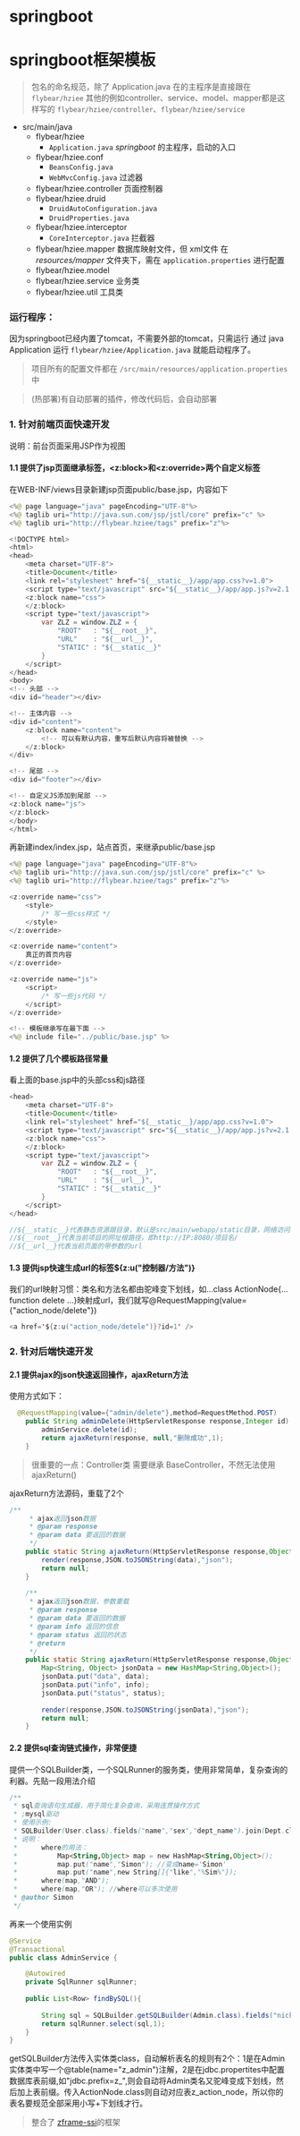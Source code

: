 springboot
===============

# springboot框架模板

> 包名的命名规范，除了 Application.java 在的主程序是直接跟在 `flybear/hziee`
> 其他的例如controller、service、model、mapper都是这样写的 `flybear/hziee/controller`、`flybear/hziee/service`

 - src/main/java
     - flybear/hziee
        - `Application.java` *springboot* 的主程序，启动的入口
     - flybear/hziee.conf
        - `BeansConfig.java`
        - `WebMvcConfig.java` 过滤器
     - flybear/hziee.controller 页面控制器
     - flybear/hziee.druid
        - `DruidAutoConfiguration.java`
        - `DruidProperties.java`
     - flybear/hziee.interceptor
        - `CoreInterceptor.java` 拦截器
     - flybear/hziee.mapper 数据库映射文件，但 xml文件 在 *resources/mapper* 文件夹下，需在 `application.properties` 进行配置
     - flybear/hziee.model 
     - flybear/hziee.service 业务类
     - flybear/hziee.util 工具类

### 运行程序：

因为springboot已经内置了tomcat，不需要外部的tomcat，只需运行 通过 java Application 运行 `flybear/hziee/Application.java` 就能启动程序了。

> 项目所有的配置文件都在 `/src/main/resources/application.properties` 中

> (热部署)有自动部署的插件，修改代码后，会自动部署

### 1. 针对前端页面快速开发

说明：前台页面采用JSP作为视图

#### 1.1 提供了jsp页面继承标签，\<z:block\>和\<z:override\>两个自定义标签

在WEB-INF/views目录新建jsp页面public/base.jsp，内容如下

```java
<%@ page language="java" pageEncoding="UTF-8"%>
<%@ taglib uri="http://java.sun.com/jsp/jstl/core" prefix="c" %>
<%@ taglib uri="http://flybear.hziee/tags" prefix="z"%>

<!DOCTYPE html>
<html>
<head>
    <meta charset="UTF-8">
    <title>Document</title>
    <link rel="stylesheet" href="${__static__}/app/app.css?v=1.0">
    <script type="text/javascript" src="${__static__}/app/app.js?v=2.1.1"></script>
    <z:block name="css">
    </z:block>
    <script type="text/javascript">
        var ZLZ = window.ZLZ = {
            "ROOT"   : "${__root__}",
            "URL"    : "${__url__}",
            "STATIC" : "${__static__}"
        }
    </script>
</head>
<body>
<!-- 头部 -->
<div id="header"></div>

<!-- 主体内容 -->
<div id="content">
    <z:block name="content">
        <!-- 可以有默认内容，重写后默认内容将被替换 -->
    </z:block>
</div>

<!-- 尾部 -->
<div id="footer"></div>

<!-- 自定义JS添加到尾部 -->
<z:block name="js">
</z:block>
</body>
</html>
```

再新建index/index.jsp，站点首页，来继承public/base.jsp

```java
<%@ page language="java" pageEncoding="UTF-8"%>
<%@ taglib uri="http://java.sun.com/jsp/jstl/core" prefix="c" %>
<%@ taglib uri="http://flybear.hziee/tags" prefix="z"%>

<z:override name="css">  
    <style>
        /* 写一些css样式 */
    </style>
</z:override>

<z:override name="content">  
    真正的首页内容
</z:override>

<z:override name="js">
    <script>
        /* 写一些js代码 */
    </script>
</z:override>

<!-- 模板继承写在最下面 -->
<%@ include file="../public/base.jsp" %>
```

#### 1.2 提供了几个模板路径常量

看上面的base.jsp中的头部css和js路径

```java
<head>
    <meta charset="UTF-8">
    <title>Document</title>
    <link rel="stylesheet" href="${__static__}/app/app.css?v=1.0">
    <script type="text/javascript" src="${__static__}/app/app.js?v=2.1.1"></script>
    <z:block name="css">
    </z:block>
    <script type="text/javascript">
        var ZLZ = window.ZLZ = {
            "ROOT"   : "${__root__}",
            "URL"    : "${__url__}",
            "STATIC" : "${__static__}"
        }
    </script>
</head>

//${__static__}代表静态资源跟目录，默认是src/main/webapp/static目录，网络访问路径为http://IP:8080/项目名/static/
//${__root__}代表当前项目的网址根路径，即http://IP:8080/项目名/
//${__url__}代表当前页面的带参数的url
```

#### 1.3 提供jsp快速生成url的标签${z:u("控制器/方法")}

我们的url映射习惯：类名和方法名都由驼峰变下划线，如...class ActionNode{... function delete ...}映射成url，我们就写@RequestMapping(value={"action_node/delete"})

```java
<a href='${z:u("action_node/detele")}?id=1' />
```

### 2. 针对后端快速开发

#### 2.1 提供ajax的json快速返回操作，ajaxReturn方法

使用方式如下：

```java
  @RequestMapping(value={"admin/delete"},method=RequestMethod.POST)
    public String adminDelete(HttpServletResponse response,Integer id) {
        adminService.delete(id);
        return ajaxReturn(response, null,"删除成功",1);
    }
```

> 很重要的一点：Controller类 需要继承 BaseController，不然无法使用 ajaxReturn()

ajaxReturn方法源码，重载了2个

```java
/**
     * ajax返回json数据
     * @param response
     * @param data 要返回的数据
     */
    public static String ajaxReturn(HttpServletResponse response,Object data){
        render(response,JSON.toJSONString(data),"json");
        return null;
    }
    
    /**
     * ajax返回json数据，参数重载
     * @param response
     * @param data 要返回的数据
     * @param info 返回的信息
     * @param status 返回的状态
     * @return
     */
    public static String ajaxReturn(HttpServletResponse response,Object data,String info,int status){
        Map<String, Object> jsonData = new HashMap<String,Object>();
        jsonData.put("data", data);
        jsonData.put("info", info);
        jsonData.put("status", status);
        
        render(response,JSON.toJSONString(jsonData),"json");
        return null;
    }
```

#### 2.2 提供sql查询链式操作，非常便捷

提供一个SQLBuilder类，一个SQLRunner的服务类，使用非常简单，复杂查询的利器。先贴一段用法介绍

```java
/**
 * sql查询语句生成器，用于简化复杂查询，采用连贯操作方式
 * ;mysql驱动
 * 使用示例:
 * SQLBuilder(User.class).fields("name","sex","dept_name").join(Dept.class,"User.did=Dept.id").where(HashMap).order("name","desc").page(1,10).buildSql();
 * 说明：
 *      where的用法：
 *          Map<String,Object> map = new HashMap<String,Object>();
 *          map.put("name","Simon"); //变成name='Simon'
 *          map.put("name",new String[]{"like","%Sim%"});
 *      where(map,"AND");
 *      where(map,"OR"); //where可以多次使用
 * @author Simon
 */
```

再来一个使用实例

```java
@Service
@Transactional
public class AdminService {

    @Autowired
    private SqlRunner sqlRunner;
    
    public List<Row> findBySQL(){
        
        String sql = SQLBuilder.getSQLBuilder(Admin.class).fields("nickname,login_name,add_time").where("id=#{0}").buildSql();
        return sqlRunner.select(sql,1);
    }
}
```

getSQLBuilder方法传入实体类class，自动解析表名的规则有2个：1是在Admin实体类中写一个@table(name="z_admin")注解，2是在jdbc.propertites中配置数据库表前缀,如"jdbc.prefix=z_",则会自动将Admin类名又驼峰变成下划线，然后加上表前缀。传入ActionNode.class则自动对应表z_action_node，所以你的表名要规范全部采用小写+下划线才行。

> 整合了 [zframe-ssi](https://github.com/cfansimon/zframe-ssi)的框架



